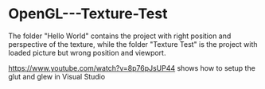 # OpenGL---Texture-Test

The folder "Hello World" contains the project with right position and perspective of the texture, while the folder "Texture Test" is the project with loaded picture but wrong position and viewport.


https://www.youtube.com/watch?v=8p76pJsUP44  shows how to setup the glut and glew in Visual Studio
